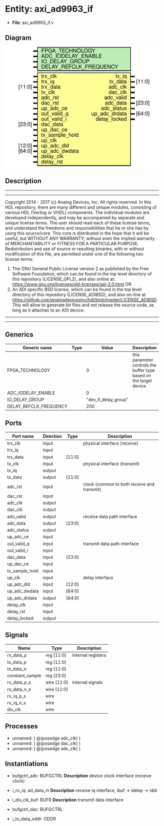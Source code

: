 # Entity: axi_ad9963_if

- **File**: axi_ad9963_if.v
## Diagram

![Diagram](axi_ad9963_if.svg "Diagram")
## Description

***************************************************************************
 ***************************************************************************
 Copyright 2014 - 2017 (c) Analog Devices, Inc. All rights reserved.
 In this HDL repository, there are many different and unique modules, consisting
 of various HDL (Verilog or VHDL) components. The individual modules are
 developed independently, and may be accompanied by separate and unique license
 terms.
 The user should read each of these license terms, and understand the
 freedoms and responsibilities that he or she has by using this source/core.
 This core is distributed in the hope that it will be useful, but WITHOUT ANY
 WARRANTY; without even the implied warranty of MERCHANTABILITY or FITNESS FOR
 A PARTICULAR PURPOSE.
 Redistribution and use of source or resulting binaries, with or without modification
 of this file, are permitted under one of the following two license terms:
   1. The GNU General Public License version 2 as published by the
      Free Software Foundation, which can be found in the top level directory
      of this repository (LICENSE_GPL2), and also online at:
      <https://www.gnu.org/licenses/old-licenses/gpl-2.0.html>
 OR
   2. An ADI specific BSD license, which can be found in the top level directory
      of this repository (LICENSE_ADIBSD), and also on-line at:
      https://github.com/analogdevicesinc/hdl/blob/master/LICENSE_ADIBSD
      This will allow to generate bit files and not release the source code,
      as long as it attaches to an ADI device.
 ***************************************************************************
 ***************************************************************************
 
## Generics

| Generic name           | Type | Value                | Description                                                          |
| ---------------------- | ---- | -------------------- | -------------------------------------------------------------------- |
| FPGA_TECHNOLOGY        |      | 0                    | this parameter controls the buffer type based on the target device.  |
| ADC_IODELAY_ENABLE     |      | 0                    |                                                                      |
| IO_DELAY_GROUP         |      | "dev_if_delay_group" |                                                                      |
| DELAY_REFCLK_FREQUENCY |      | 200                  |                                                                      |
## Ports

| Port name      | Direction | Type   | Description                                 |
| -------------- | --------- | ------ | ------------------------------------------- |
| trx_clk        | input     |        | physical interface (receive)                |
| trx_iq         | input     |        |                                             |
| trx_data       | input     | [11:0] |                                             |
| tx_clk         | input     |        | physical interface (transmit)               |
| tx_iq          | output    |        |                                             |
| tx_data        | output    | [11:0] |                                             |
| adc_rst        | input     |        | clock (common to both receive and transmit) |
| dac_rst        | input     |        |                                             |
| adc_clk        | output    |        |                                             |
| dac_clk        | output    |        |                                             |
| adc_valid      | output    |        | receive data path interface                 |
| adc_data       | output    | [23:0] |                                             |
| adc_status     | output    |        |                                             |
| up_adc_ce      | input     |        |                                             |
| out_valid_q    | input     |        | transmit data path interface                |
| out_valid_i    | input     |        |                                             |
| dac_data       | input     | [23:0] |                                             |
| up_dac_ce      | input     |        |                                             |
| tx_sample_hold | input     |        |                                             |
| up_clk         | input     |        | delay interface                             |
| up_adc_dld     | input     | [12:0] |                                             |
| up_adc_dwdata  | input     | [64:0] |                                             |
| up_adc_drdata  | output    | [64:0] |                                             |
| delay_clk      | input     |        |                                             |
| delay_rst      | input     |        |                                             |
| delay_locked   | output    |        |                                             |
## Signals

| Name            | Type           | Description         |
| --------------- | -------------- | ------------------- |
| rx_data_p       | reg     [11:0] | internal registers  |
| tx_data_p       | reg     [11:0] |                     |
| tx_data_n       | reg     [11:0] |                     |
| constant_sample | reg     [23:0] |                     |
| rx_data_p_s     | wire [11:0]    | internal signals    |
| rx_data_n_s     | wire [11:0]    |                     |
| rx_iq_p_s       | wire           |                     |
| rx_iq_n_s       | wire           |                     |
| div_clk         | wire           |                     |
## Processes
- unnamed: ( @(posedge adc_clk) )
- unnamed: ( @(posedge dac_clk) )
- unnamed: ( @(posedge adc_clk) )
## Instantiations

- bufgctrl_adc: BUFGCTRL
**Description**
device clock interface (receive clock)

- i_rx_iq: ad_data_in
**Description**
receive iq interface, ibuf -> idelay -> iddr

- i_div_clk_buf: BUFR
**Description**
transmit data interface

- bufgctrl_dac: BUFGCTRL
- i_tx_data_oddr: ODDR
